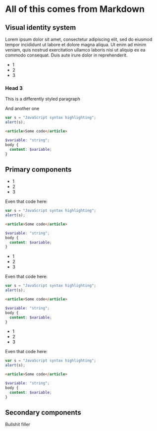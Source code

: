 # All of this comes from Markdown

## Visual identity system

Lorem ipsum dolor sit amet, consectetur adipiscing elit, sed do eiusmod tempor incididunt ut labore et dolore magna aliqua. Ut enim ad minim veniam, quis nostrud exercitation ullamco laboris nisi ut aliquip ex ea commodo consequat. Duis aute irure dolor in reprehenderit.

- 1
- 2
- 3

### Head 3

This is a differently styled paragraph

And another one

```javascript
var s = "JavaScript syntax highlighting";
alert(s);
```

```html
<article>Some code</article>
```

```scss
$variable: "string";
body {
  content: $variable;
}
```

## Primary components

- 1
- 2
- 3

Even that code here:

```javascript
var s = "JavaScript syntax highlighting";
alert(s);
```

```html
<article>Some code</article>
```

```scss
$variable: "string";
body {
  content: $variable;
}
```

- 1
- 2
- 3

Even that code here:

```javascript
var s = "JavaScript syntax highlighting";
alert(s);
```

```html
<article>Some code</article>
```

```scss
$variable: "string";
body {
  content: $variable;
}
```

- 1
- 2
- 3

Even that code here:

```javascript
var s = "JavaScript syntax highlighting";
alert(s);
```

```html
<article>Some code</article>
```

```scss
$variable: "string";
body {
  content: $variable;
}
```

## Secondary components

Bullshit filler
